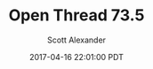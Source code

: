 ---
layout: podcast
title: "Open Thread 73.5"
author: Scott Alexander
description: https://slatestarcodex.com/2017/04/16/open-thread-73-5/
date: 2017-04-16 22:01:00 PDT
length: 87076
duration: 22
guid: open-thread-73-5
---